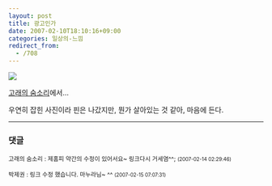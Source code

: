```yaml
---
layout: post
title: 광고인가
date: 2007-02-10T18:10:16+09:00
categories: 일상의-느낌
redirect_from:
  - /708
---
```


<img src=http://pds4.egloos.com/pds/200702/14/87/b0037287_11020964.jpg>

<a href=http://tiyny.egloos.com/2997306 target=bb>고래의 숨소리</a>에서...

우연히 잡힌 사진이라 핀은 나갔지만, 뭔가 살아있는 것 같아, 마음에 든다.

* * *

### 댓글



<!--- cmt:1094 --->
<!--- mail: --->
<!--- parent:0 --->

<small>고래의 숨소리 : 제홈피 약간의 수정이 있어서요~ 링크다시 거세염^^; <small>(2007-02-14 02:29:46)</small></small>


<!--- cmt:1095 --->
<!--- mail: --->
<!--- parent:0 --->

<small>박제권 : 링크 수정 했습니다. 마누라님~ ^^ <small>(2007-02-15 07:07:31)</small></small>

